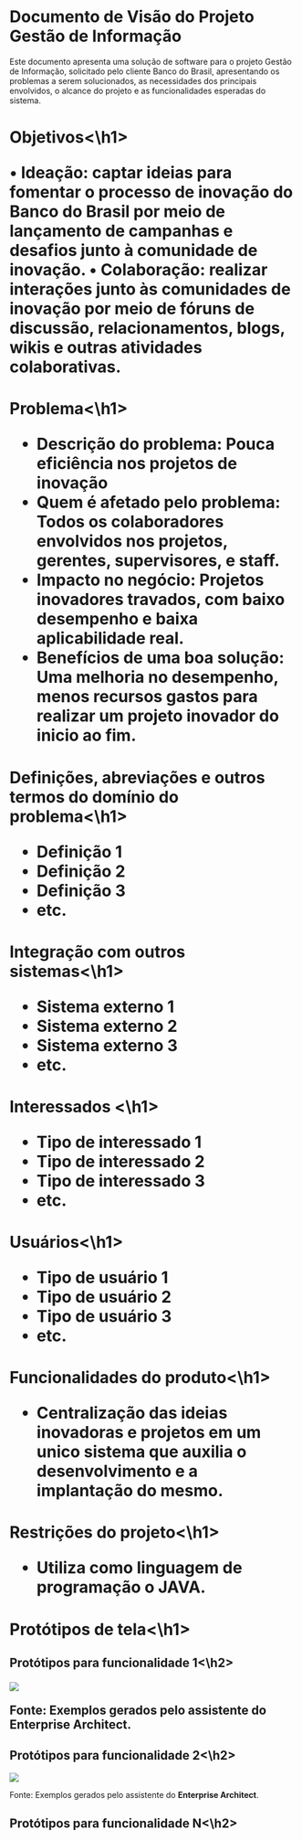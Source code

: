  <h1> Documento de Visão do Projeto Gestão de Informação</h1>

Este documento apresenta uma solução de software para o projeto Gestão de Informação, solicitado pelo cliente Banco do Brasil, 
apresentando os problemas a serem solucionados, as necessidades dos principais envolvidos, o alcance do projeto e as funcionalidades 
esperadas do sistema.

<h1> Objetivos<\h1>

• Ideação: captar ideias para fomentar o processo de inovação do
Banco do Brasil por meio de lançamento de campanhas e desafios junto à
comunidade de inovação.
• Colaboração: realizar interações junto às comunidades de inovação por
meio de fóruns de discussão, relacionamentos, blogs, wikis e outras
atividades colaborativas.



 <h1>Problema<\h1>

* Descrição do problema: Pouca eficiência nos projetos de inovação
* Quem é afetado pelo problema: Todos os colaboradores envolvidos nos projetos, gerentes, supervisores, e staff.
* Impacto no negócio: Projetos inovadores travados, com baixo desempenho e baixa aplicabilidade real.
* Benefícios de uma boa solução: Uma melhoria no desempenho, menos recursos gastos para realizar um projeto inovador do inicio ao fim.

<h1>Definições, abreviações e outros termos do domínio do problema<\h1>

* Definição 1
* Definição 2
* Definição 3
* etc.

<h1>Integração com outros sistemas<\h1>

* Sistema externo 1
* Sistema externo 2
* Sistema externo 3
* etc.
 
<h1>Interessados <\h1>

* Tipo de interessado 1
* Tipo de interessado 2
* Tipo de interessado 3
* etc.

 <h1>Usuários<\h1>

* Tipo de usuário 1
* Tipo de usuário 2
* Tipo de usuário 3
* etc.

 <h1>Funcionalidades do produto<\h1>

* Centralização das ideias inovadoras e projetos em um unico sistema que auxilia o desenvolvimento e a implantação do mesmo.


 <h1>Restrições do projeto<\h1>

* Utiliza como linguagem de programação o JAVA.

 <h1>Protótipos de tela<\h1>

 <h2>Protótipos para funcionalidade 1<\h2>

![](proto1.png)

Fonte: Exemplos gerados pelo assistente do **Enterprise Architect**.

### <h2>Protótipos para funcionalidade 2<\h2>

![](proto2.png)

Fonte: Exemplos gerados pelo assistente do **Enterprise Architect**.

### <h2>Protótipos para funcionalidade N<\h2>
